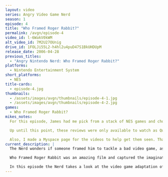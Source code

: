 ```yaml
---
layout: video
series: Angry Video Game Nerd
season: 1
episode: 4
title: "Who Framed Roger Rabbit?"
permalink: /avgn/episode-4
video_id: l-6WakV0kWM
alt_video_id: 7M2U27OUnig
drive_id: 1FOLJi55L2-h4hl2u4puD47S1BkUHDUpM
release_date: 2006-04-28
previous_titles:
  - "Angry Nintendo Nerd: Who Framed Roger Rabbit?"
platforms:
  - Nintendo Entertainment System
short_platforms:
  - NES
title-cards:
  - episode-4.jpg
thumbnails:
  - /assets/images/avgn/thumbnails/episode-4-1.jpg
  - /assets/images/avgn/thumbnails/episode-4-2.jpg
games:
  - Who Framed Roger Rabbit?
mikes_notes:
  For this episode, James had me pick from a stack of NES games and choose which one I wanted him to review. I picked Who Framed Roger Rabbit (NES) because I played it a lot when I was a kid. James and I sat next to each other and recorded the footage on a small LCD screen. This was before we really had a good method for recording the game footage. James remembered how funny it was to punch people with Eddie. And I showed him some of the tricks in the game. Like how to get to the secret building, and getting to Toontown.

  Up until this point, these reviews were only available to watch as Quicktime files on the old version of the Cinemassacre website. And around this time, I had just heard about a new website that was getting popular called Youtube. It offered people an easier way to watch videos than having to download a large Quicktime file. So I quickly made a Youtube account called “JamesNintendoNerd” and uploaded the first four videos. (Unfortunately, I did not put much thought into the channel name and they don’t allow you to change it!)

  Also, I made a Myspace page for the videos to help get them seen. That was very helpful in the early days to promote the videos. It’s funny now looking back. A world where myspace was popular and YouTube was new. Now that’s taking you back to the past.
current_description: |
  The Nerd wonders if someone framed him to tackle a bad video game, as he takes on the NES game based on Who Framed Roger Rabbit. This is Angry Video Game Nerd episode 4.

  Who Framed Roger Rabbit was an amazing film and captured the imaginations of children and adults alike. Released in June 1988 it was a box office smash. The level of integration with live action actors and hand drawn animated characters had not been seen on this scale before. Directed by Robert Zemekis and starring Bob Hoskins, Christopher Lloyd, and Kathleen Turner as Rogers busty wife Jessica Rabbit.

  In this episode the Nerd takes a look at the video game adaptation of the movie for the NES. It was released in 1989 and, as is the fate of many movie adaptations ,it was an utter disappointed to many children. The game goes out of its way to make things difficult and cryptic, great for us 5 year olds at the time eh? From its notoriously bad controls and ridiculous driving stages lets watch as the Nerd sets his sights on yet another game on the list of games ruined by the dreaded rainbow: LJN Toys Inc.
---
```


